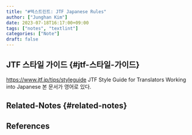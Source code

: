 ```yaml
---
title: "#텍스트린트: JTF Japanese Rules"
author: ["Junghan Kim"]
date: 2023-07-18T16:17:00+09:00
tags: ["notes", "textlint"]
categories: ["Note"]
draft: false
---
```


## JTF 스타일 가이드 {#jtf-스타일-가이드}

<https://www.jtf.jp/tips/styleguide> JTF Style Guide for Translators Working into Japanese 본 문서가 영어로 있다.


## Related-Notes {#related-notes}

## References

<style>.csl-entry{text-indent: -1.5em; margin-left: 1.5em;}</style><div class="csl-bib-body">
</div>
